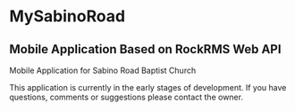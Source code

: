 # MySabinoRoad

## Mobile Application Based on RockRMS Web API
Mobile Application for Sabino Road Baptist Church

This application is currently in the early stages of development.  If you have questions, comments or suggestions please contact the owner.
